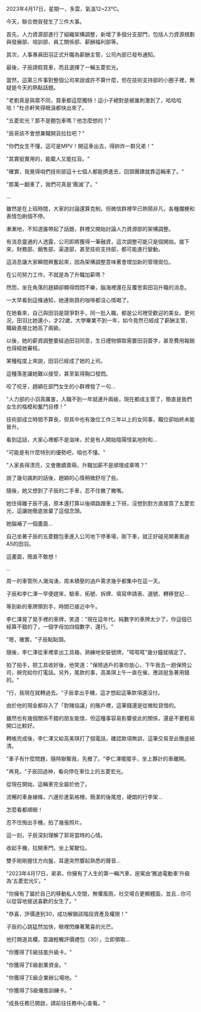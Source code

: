 2023年4月17日，星期一，多雲，氣溫12~23℃。

今天，聯合商貿發生了三件大事。

首先，人力資源部進行了組織架構調整，新增了多個分支部門，包括人力資源規劃與發展部、培訓部、員工關係部、薪酬福利部等。

其次，人事專員田羽正式升職為薪酬主管，公司內部已發布通知。

最後，子辰請假買車，而且選擇了一輛五菱宏光。

當然，這第三件事對整個公司來說或許不算什麼，但在技術支持部的小圈子裡，無疑是今天的熱點話題。

"老劉真是與眾不同，買車都這麼獨特！這小子絕對是被誰刺激到了，哈哈哈哈！"杜丞軒笑得眼淚都快出來了。

"五菱宏光？那不是麵包車嗎？他怎麼想的？"

"辰哥該不會想兼職開貨拉拉吧？"

"你們女生不懂，這可是MPV！開這車出去，得帥炸一群兄弟！"

"其實挺實用的，能載人又能拉貨。"

"確實，我覺得咱們技術部這十七個人都能擠進去，回頭團建就靠這輛車了。"

"那萬一翻車了，我們可真是‘團滅’了。"

...

雖然是在上班時間，大家的討論還算克制，但微信群裡早已熱鬧非凡，各種爛梗和表情包刷個不停。

漸漸地，不知道誰帶起了話題，群裡又開始討論人力資源部的架構調整。

有消息靈通的人透露，公司即將獲得一筆融資，這次調整可能只是個開始。接下來，財務部、銷售部、渠道部，甚至技術支持部，都可能進行變動。

這消息讓大家瞬間興奮起來，因為架構調整意味著會增加新的管理崗位。

在公司努力工作，不就是為了升職加薪嗎？

然而，坐在角落的趙穎卻顯得悶悶不樂，腦海裡還在反覆思索田羽升職的消息。

一大早看到這條通知，她連剛買的咖啡都沒心情喝了。

在她看來，自己與田羽是競爭對手，同一批入職，都是公司裡受歡迎的美女。更何況，田羽比她還小，才22歲，大學畢業不到一年，如今竟然已經成了薪酬主管，職級直接比她高了兩級。

以後，她的薪資調整要經過田羽同意，生日禮物領取需要田羽簽字，甚至費用報銷也得經她審核。

某種程度上來說，田羽已經成了她的上司。

這種落差讓她難以接受，甚至氣得胸口發悶。

咬了咬牙，趙穎在部門女生的小群裡發了一句...

"人力部的小羽真厲害，入職不到一年就連升兩級，現在都成主管了，簡直是我們女生的楷模和奮鬥目標！"

技術部成立時間不算長，但其中也有幾位工作三年以上的女同事，職位卻始終未能晉升。

看到這話，大家心裡都不是滋味，於是有人開始陰陽怪氣地附和...

"可能是有什麼特別的優勢吧，咱也不懂。"

"人家長得漂亮，又會撒嬌賣萌，升職加薪不是順理成章嗎？"

說了幾句諷刺的話後，趙穎的心情稍微舒坦了些。

隨後，她又想到了子辰的二手車，忍不住撇了撇嘴。

她住得離子辰不遠，原本還打算以後順路蹭車上下班，沒想到對方直接買了五菱宏光，這讓她徹底放棄了這個念頭。

她腦補了一個畫面...

自己坐著子辰的五菱麵包車進入公司地下停車場，剛下車，就正好碰見開著奧迪A5的田羽。

這畫面，簡直不敢想！

...

周一的車管所人潮洶湧，周末積壓的過戶需求幾乎都集中在這一天。

子辰和李仁澤一早便趕來，驗車、拓號、拆牌、填寫申請表、選號、轉移登記...

等到新的車牌領到手，時間已接近中午。

李仁澤晃了晃手裡的車牌，笑道："現在這年代，純數字的車牌太少了，你這個已經算不錯的了，一個字母加四個數字，還行。"

"嗯，確實。"子辰點點頭。

隨後，李仁澤從車裡拿出工具箱，熟練地安裝號牌，"哐哐哐"幾分鐘就搞定了。

拍了拍手，把工具收好後，他笑道："保險過戶的事你放心，下午我去一趟保險公司，辦完給你打電話。另外，尾款的事，高美琪上午一直在催，應該挺急著用錢的。"

"行，我現在就轉過去。"子辰拿出手機，這才想起這筆款項還沒付。

由於他的現金都存入了「對賭協議」的賬戶裡，這筆錢還是從微粒貸借的。

雖然也有幾個關係不錯的朋友能借，但這種事容易影響彼此的關係，還是不要輕易開口比較好。

轉帳完成後，李仁澤又給高美琪打了個電話，確認款項無誤，這筆交易至此徹底結清。

"車子有什麼問題，隨時聯繫我，先撤了。"李仁澤擺擺手，坐上夥計的車離開。

"再見。"子辰回過神，看向停在車位上的五菱宏光。

從現在開始，這輛車完全屬於他了。

流暢的車身線條，六邊形進氣格柵，簡潔的後尾燈，硬朗的行李架...

怎麼看都順眼！

忍不住掏出手機，拍了幾張照片。

這一刻，子辰深刻理解了郭哥當時的心情。

收起手機，拉開車門，坐上駕駛位。

雙手剛剛握住方向盤，耳邊突然響起熟悉的聲音...

"2023年4月17日，弟弟，你擁有了人生的第一輛汽車，座駕由‘雅迪電動車’升級為‘五菱宏光S’。"

"你擁有了屬於自己的移動私人空間，無懼風雨，社交場合更顯體面，並且...你可以從容地接送喜歡的女生了。"

"恭喜，評價達到30，成功解鎖該階段資產及權限！"

子辰的心跳猛然加快，眼裡閃爍著驚喜的光芒。

他打開道具欄，意識輕觸評價禮包（30），立即領取...

"你獲得了E級技能升級卡。"

"你獲得了E級創業資金。"

"你獲得了E級企業辦公場地。"

"你獲得了S級儀態訓練卡。"

"成長任務已開啟，請前往任務中心查看。"